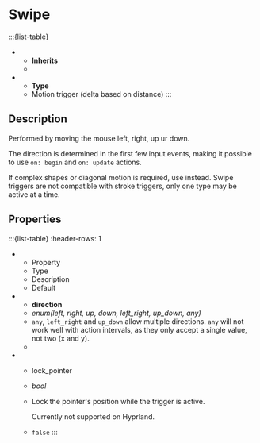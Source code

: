 # Swipe
:::{list-table}
* - **Inherits**
  - [](/trigger)

* - **Type**
  - Motion trigger (delta based on distance)
:::

## Description
Performed by moving the mouse left, right, up ur down.

The direction is determined in the first few input events, making it possible to use ``on: begin`` and ``on: update`` actions.

If complex shapes or diagonal motion is required, use [](stroke) instead. Swipe triggers are not compatible with stroke triggers, only one type may be active at
a time.

## Properties
:::{list-table}
:header-rows: 1

* - Property
  - Type
  - Description
  - Default

* - **direction**
  - *enum(left, right, up, down, left_right, up_down, any)*
  - ``any``, ``left_right`` and ``up_down`` allow multiple directions. ``any`` will not work well with action intervals, as they only accept a single value, not two (x and y).
  -

* - lock_pointer
  - *bool*
  - Lock the pointer's position while the trigger is active.

    Currently not supported on Hyprland.
  - ``false``
:::